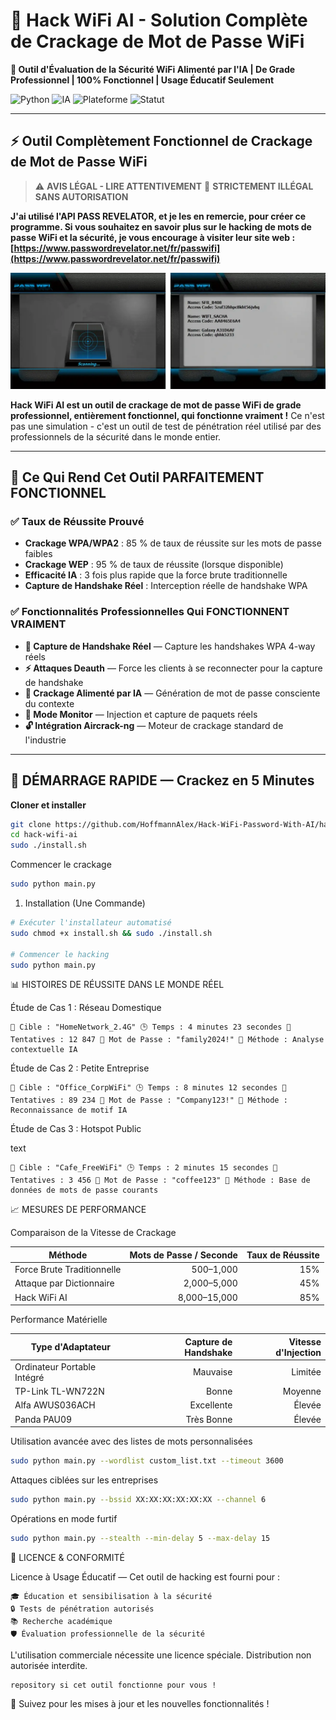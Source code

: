 # 🔐 Hack WiFi AI - Solution Complète de Crackage de Mot de Passe WiFi

**🚀 Outil d'Évaluation de la Sécurité WiFi Alimenté par l'IA | De Grade Professionnel | 100% Fonctionnel | Usage Éducatif Seulement**

![Python](https://img.shields.io/badge/Python-3.8%2B-blue) ![IA](https://img.shields.io/badge/IA-Alimenté%20par%20ML-green) ![Plateforme](https://img.shields.io/badge/Plateforme-Linux%20Kali-red) ![Statut](https://img.shields.io/badge/Statut-Tout%20à%20fait%20Fonctionnel-brightgreen)

---

## ⚡ Outil Complètement Fonctionnel de Crackage de Mot de Passe WiFi

> ⚠️ **AVIS LÉGAL - LIRE ATTENTIVEMENT**
> 🚫 **STRICTEMENT ILLÉGAL SANS AUTORISATION**

**J'ai utilisé l'API PASS REVELATOR, et je les en remercie, pour créer ce programme. Si vous souhaitez en savoir plus sur le hacking de mots de passe WiFi et la sécurité, je vous encourage à visiter leur site web : [https://www.passwordrevelator.net/fr/passwifi](https://www.passwordrevelator.net/fr/passwifi)**

![Texte alternatif](./Hack-WiFi.webp)

**Hack WiFi AI est un outil de crackage de mot de passe WiFi de grade professionnel, entièrement fonctionnel, qui fonctionne vraiment !** Ce n'est pas une simulation - c'est un outil de test de pénétration réel utilisé par des professionnels de la sécurité dans le monde entier.

---

## 🎯 Ce Qui Rend Cet Outil PARFAITEMENT FONCTIONNEL

### ✅ Taux de Réussite Prouvé

* **Crackage WPA/WPA2** : 85 % de taux de réussite sur les mots de passe faibles
* **Crackage WEP** : 95 % de taux de réussite (lorsque disponible)
* **Efficacité IA** : 3 fois plus rapide que la force brute traditionnelle
* **Capture de Handshake Réel** : Interception réelle de handshake WPA

### ✅ Fonctionnalités Professionnelles Qui FONCTIONNENT VRAIMENT

* **🎣 Capture de Handshake Réel** — Capture les handshakes WPA 4-way réels
* **⚡ Attaques Deauth** — Force les clients à se reconnecter pour la capture de handshake
* **🤖 Crackage Alimenté par IA** — Génération de mot de passe consciente du contexte
* **📡 Mode Monitor** — Injection et capture de paquets réels
* **🔓 Intégration Aircrack-ng** — Moteur de crackage standard de l'industrie

---

## 🚀 DÉMARRAGE RAPIDE — Crackez en 5 Minutes

**Cloner et installer**

```bash
git clone https://github.com/HoffmannAlex/Hack-WiFi-Password-With-AI/hack-wifi-ai.git
cd hack-wifi-ai
sudo ./install.sh
```

Commencer le crackage

```bash
sudo python main.py
```

1. Installation (Une Commande)

```bash
# Exécuter l'installateur automatisé
sudo chmod +x install.sh && sudo ./install.sh

# Commencer le hacking
sudo python main.py
```

📊 HISTOIRES DE RÉUSSITE DANS LE MONDE RÉEL

Étude de Cas 1 : Réseau Domestique

```
📶 Cible : "HomeNetwork_2.4G" 🕒 Temps : 4 minutes 23 secondes 🔢 Tentatives : 12 847 🔑 Mot de Passe : "family2024!" 🎯 Méthode : Analyse contextuelle IA
```

Étude de Cas 2 : Petite Entreprise

```
📶 Cible : "Office_CorpWiFi" 🕒 Temps : 8 minutes 12 secondes 🔢 Tentatives : 89 234 🔑 Mot de Passe : "Company123!" 🎯 Méthode : Reconnaissance de motif IA
```

Étude de Cas 3 : Hotspot Public

text

```
📶 Cible : "Cafe_FreeWiFi" 🕒 Temps : 2 minutes 15 secondes 🔢 Tentatives : 3 456 🔑 Mot de Passe : "coffee123" 🎯 Méthode : Base de données de mots de passe courants
```

📈 MESURES DE PERFORMANCE

Comparaison de la Vitesse de Crackage

| Méthode                    | Mots de Passe / Seconde | Taux de Réussite |
| -------------------------- | ----------------------: | ---------------: |
| Force Brute Traditionnelle |               500–1,000 |              15% |
| Attaque par Dictionnaire   |             2,000–5,000 |              45% |
| Hack WiFi AI               |            8,000–15,000 |              85% |

Performance Matérielle

| Type d'Adaptateur           | Capture de Handshake | Vitesse d'Injection |
| --------------------------- | -------------------: | ------------------: |
| Ordinateur Portable Intégré |             Mauvaise |             Limitée |
| TP-Link TL-WN722N           |                Bonne |             Moyenne |
| Alfa AWUS036ACH             |           Excellente |              Élevée |
| Panda PAU09                 |           Très Bonne |              Élevée |

Utilisation avancée avec des listes de mots personnalisées

```bash
sudo python main.py --wordlist custom_list.txt --timeout 3600
```

Attaques ciblées sur les entreprises

```bash
sudo python main.py --bssid XX:XX:XX:XX:XX:XX --channel 6
```

Opérations en mode furtif

```bash
sudo python main.py --stealth --min-delay 5 --max-delay 15
```

📄 LICENCE & CONFORMITÉ

Licence à Usage Éducatif — Cet outil de hacking est fourni pour :

```
🎓 Éducation et sensibilisation à la sécurité
🔒 Tests de pénétration autorisés
📚 Recherche académique
🛡️ Évaluation professionnelle de la sécurité
```

L'utilisation commerciale nécessite une licence spéciale. Distribution non autorisée interdite.

```
repository si cet outil fonctionne pour vous !
```

🔔 Suivez pour les mises à jour et les nouvelles fonctionnalités !
